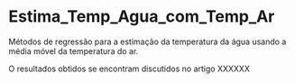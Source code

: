 # Estima_Temp_Agua_com_Temp_Ar
Métodos de regressão para a estimação da temperatura da água usando a média móvel da temperatura do ar.

O resultados obtidos se encontram discutidos no artigo XXXXXX